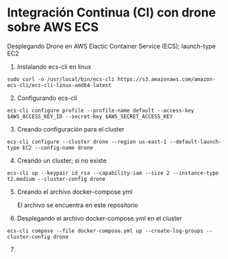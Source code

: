 # Integración Continua (CI) con drone sobre AWS ECS

Desplegando Drone en AWS Elactic Container Service (ECS);  launch-type EC2

1. Instalando ecs-cli en linux

```
sudo curl -o /usr/local/bin/ecs-cli https://s3.amazonaws.com/amazon-ecs-cli/ecs-cli-linux-amd64-latest
```

2. Configurando ecs-cli

```
ecs-cli configure profile --profile-name default --access-key $AWS_ACCESS_KEY_ID --secret-key $AWS_SECRET_ACCESS_KEY
```
    
3. Creando configuración para el cluster

```
ecs-cli configure --cluster drone --region us-east-1 --default-launch-type EC2 --config-name drone
```

4. Creando un cluster; si no existe

```
ecs-cli up --keypair id_rsa --capability-iam --size 2 --instance-type t2.medium --cluster-config drone
```

5. Creando el archivo docker-compose.yml

    El archivo se encuentra en este repositorio

6. Desplegando el archivo docker-compose.yml en el cluster

```
ecs-cli compose --file docker-compose.yml up --create-log-groups --cluster-config drone
```

7.

